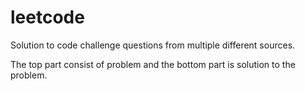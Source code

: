 # leetcode
Solution to code challenge questions from multiple different sources.

The top part consist of problem and the bottom part is solution to the problem.
